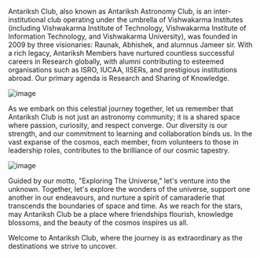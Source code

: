 Antariksh Club, also known as Antariksh Astronomy Club, is an inter-institutional club operating under the umbrella of Vishwakarma Institutes (including Vishwakarma Institute of Technology, Vishwakarma Institute of Information Technology, and Vishwakarma University), was founded in 2009 by three visionaries: Raunak, Abhishek, and alumnus Jameer sir. With a rich legacy, Antariksh Members have nurtured countless successful careers in Research globally, with alumni contributing to esteemed organisations such as ISRO, IUCAA, IISERs, and prestigious institutions abroad. Our primary agenda is Research and Sharing of Knowledge.


![image](https://github.com/Samael3003/nextjs-docs/assets/116882665/962318f8-686f-41d7-bd49-de0fdef29342)

As we embark on this celestial journey together, let us remember that Antariksh Club is not just an astronomy community; it is a shared space where passion, curiosity, and respect converge. Our diversity is our strength, and our commitment to learning and collaboration binds us. In the vast expanse of the cosmos, each member, from volunteers to those in leadership roles, contributes to the brilliance of our cosmic tapestry.

![image](https://github.com/Samael3003/nextjs-docs/assets/116882665/e5b8c266-b53d-42b0-ac18-bb121b4dd7fc)


Guided by our motto, "Exploring The Universe," let's venture into the unknown. Together, let's explore the wonders of the universe, support one another in our endeavours, and nurture a spirit of camaraderie that transcends the boundaries of space and time. As we reach for the stars, may Antariksh Club be a place where friendships flourish, knowledge blossoms, and the beauty of the cosmos inspires us all.

Welcome to Antariksh Club, where the journey is as extraordinary as the destinations we strive to uncover.
